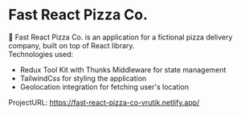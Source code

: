 # Fast React Pizza Co.

🍕 Fast React Pizza Co. is an application for a fictional pizza delivery company, built on top of React library.<br>
Technologies used:

- Redux Tool Kit with Thunks Middleware for state management<br>
- TailwindCss for styling the application<br>
- Geolocation integration for fetching user's location<br>

ProjectURL: https://fast-react-pizza-co-vrutik.netlify.app/
